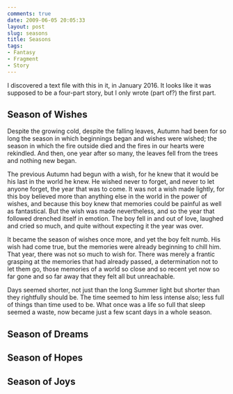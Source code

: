 ```yaml
---
comments: true
date: 2009-06-05 20:05:33
layout: post
slug: seasons
title: Seasons
tags:
- Fantasy
- Fragment
- Story
---
```


<div class="notes">
<p>I discovered a text file with this in it, in January 2016. It looks like it was supposed to be a four-part story, but I only wrote (part of?) the first part.</p>
</div>

## Season of Wishes

<div class="story" markdown="1">
Despite the growing cold, despite the falling leaves, Autumn had been for so long the season in which beginnings began and wishes were wished; the season in which the fire outside died and the fires in our hearts were rekindled.  And then, one year after so many, the leaves fell from the trees and nothing new began.

The previous Autumn had begun with a wish, for he knew that it would be his last in the world he knew.  He wished never to forget, and never to let anyone forget, the year that was to come.  It was not a wish made lightly, for this boy believed more than anything else in the world in the power of wishes, and because this boy knew that memories could be painful as well as fantastical.  But the wish was made nevertheless, and so the year that followed drenched itself in emotion.  The boy fell in and out of love, laughed and cried so much, and quite without expecting it the year was over.

It became the season of wishes once more, and yet the boy felt numb.  His wish had come true, but the memories were already beginning to chill him.  That year, there was not so much to wish for.  There was merely a frantic grasping at the memories that had already passed, a determination not to let them go, those memories of a world so close and so recent yet now so far gone and so far away that they felt all but unreachable.

Days seemed shorter, not just than the long Summer light but shorter than they rightfully should be.  The time seemed to him less intense also; less full of things than time used to be.  What once was a life so full that sleep seemed a waste, now became just a few scant days in a whole season.
</div>

## Season of Dreams

## Season of Hopes

## Season of Joys
